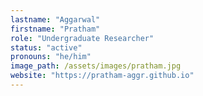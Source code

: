 ```yaml
---
lastname: "Aggarwal"
firstname: "Pratham"
role: "Undergraduate Researcher"
status: "active"
pronouns: "he/him"
image_path: /assets/images/pratham.jpg
website: "https://pratham-aggr.github.io"
---
```


